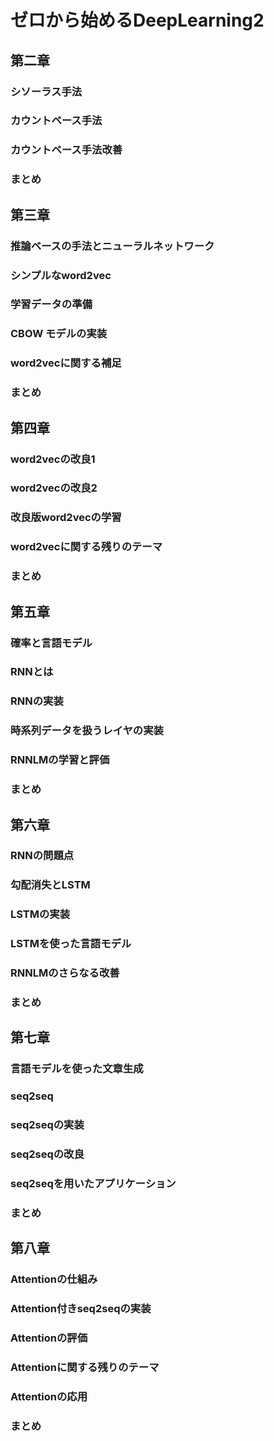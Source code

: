 # ゼロから始めるDeepLearning2

## 第二章
### シソーラス手法
### カウントベース手法
### カウントベース手法改善
### まとめ

## 第三章
### 推論ベースの手法とニューラルネットワーク
### シンプルなword2vec
### 学習データの準備
### CBOW モデルの実装
### word2vecに関する補足
### まとめ

## 第四章
### word2vecの改良1
### word2vecの改良2
### 改良版word2vecの学習
### word2vecに関する残りのテーマ
### まとめ

## 第五章
### 確率と言語モデル
### RNNとは
### RNNの実装
### 時系列データを扱うレイヤの実装
### RNNLMの学習と評価
### まとめ

## 第六章
### RNNの問題点
### 勾配消失とLSTM
### LSTMの実装
### LSTMを使った言語モデル
### RNNLMのさらなる改善
### まとめ

## 第七章
### 言語モデルを使った文章生成
### seq2seq
### seq2seqの実装
### seq2seqの改良
### seq2seqを用いたアプリケーション
### まとめ

## 第八章
### Attentionの仕組み
### Attention付きseq2seqの実装
### Attentionの評価
### Attentionに関する残りのテーマ
### Attentionの応用
### まとめ

